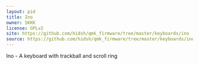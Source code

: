 ```yaml
---
layout: pid
title: Ino
owner: SKKK
license: GPLv2
site: https://github.com/hidsh/qmk_firmware/tree/master/keyboards/ino
source: https://github.com/hidsh/qmk_firmware/tree/master/keyboards/ino
---
```

Ino - A keyboard with trackball and scroll ring

